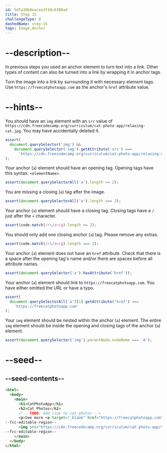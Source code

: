 ```yaml
---
id: 5dfa30b9eacea3f48c6300ad
title: Step 15
challengeType: 0
dashedName: step-15
tags: Image,Anchor
---
```


# --description--

In previous steps you used an anchor element to turn text into a link. Other types of content can also be turned into a link by wrapping it in anchor tags. 

Turn the image into a link by surrounding it with necessary element tags. Use `https://freecatphotoapp.com` as the anchor's `href` attribute value.

# --hints--

You should have an `img` element with an `src` value of `https://cdn.freecodecamp.org/curriculum/cat-photo-app/relaxing-cat.jpg`. You may have accidentally deleted it.

```js
assert(
  document.querySelector('img') &&
    document.querySelector('img').getAttribute('src') ===
      'https://cdn.freecodecamp.org/curriculum/cat-photo-app/relaxing-cat.jpg'
);
```

Your anchor (`a`) element should have an opening tag. Opening tags have this syntax: `<elementName>`.

```js
assert(document.querySelectorAll('a').length >= 2);
```

You are missing a closing (`a`) tag after the image.

```js
assert(document.querySelectorAll('a').length === 2);
```

Your anchor (`a`) element should have a closing tag. Closing tags have a `/` just after the `<` character.

```js
assert(code.match(/<\/a>/g).length >= 2);
```

You should only add one closing anchor (`a`) tag. Please remove any extras.

```js
assert(code.match(/<\/a>/g).length === 2);
```

Your anchor (`a`) element does not have an `href` attribute. Check that there is a space after the opening tag's name and/or there are spaces before all attribute names.

```js
assert(document.querySelector('a').hasAttribute('href'));
```

Your anchor (`a`) element should link to `https://freecatphotoapp.com`. You have either omitted the URL or have a typo.

```js
assert(
  document.querySelectorAll('a')[1].getAttribute('href') ===
    'https://freecatphotoapp.com'
);
```

Your `img` element should be nested within the anchor (`a`) element. The entire `img` element should be inside the opening and closing tags of the anchor (`a`) element.

```js
assert(document.querySelector('img').parentNode.nodeName === 'A');
```

# --seed--

## --seed-contents--

```html
<html>
  <body>
    <main>
      <h1>CatPhotoApp</h1>
      <h2>Cat Photos</h2>
      <!-- TODO: Add link to cat photos -->
      <p>See more <a target="_blank" href="https://freecatphotoapp.com">cat photos</a> in our gallery.</p>
--fcc-editable-region--
      <img src="https://cdn.freecodecamp.org/curriculum/cat-photo-app/relaxing-cat.jpg" alt="A cute orange cat lying on its back.">
--fcc-editable-region--
    </main>
  </body>
</html>
```

